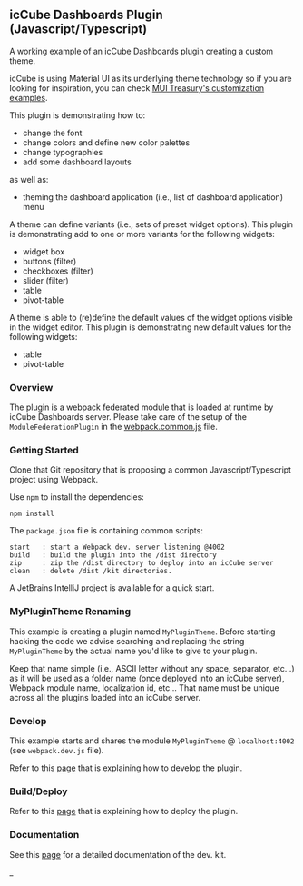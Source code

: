 ## icCube Dashboards Plugin (Javascript/Typescript)

A working example of an icCube Dashboards plugin creating a custom theme.

icCube is using Material UI as its underlying theme technology so if you are looking for inspiration, you can check
[MUI Treasury's customization examples](https://mui-treasury.com/styles/switch/).

This plugin is demonstrating how to:

- change the font
- change colors and define new color palettes
- change typographies
- add some dashboard layouts

as well as:

- theming the dashboard application (i.e., list of dashboard application) menu

A theme can define variants (i.e., sets of preset widget options). This plugin is demonstrating add to one or more
variants for the following widgets:

- widget box
- buttons (filter)
- checkboxes (filter)
- slider (filter)
- table
- pivot-table

A theme is able to (re)define the default values of the widget options visible in the widget editor. This plugin is
demonstrating new default values for the following widgets:

- table
- pivot-table

### Overview

The plugin is a webpack federated module that is loaded at runtime by icCube Dashboards server. Please take care of the
setup of the `ModuleFederationPlugin` in the [webpack.common.js](./webpack.common.js) file.

### Getting Started

Clone that Git repository that is proposing a common Javascript/Typescript project using Webpack.

Use `npm` to install the dependencies:

    npm install

The `package.json` file is containing common scripts:

    start   : start a Webpack dev. server listening @4002 
    build   : build the plugin into the /dist directory
    zip     : zip the /dist directory to deploy into an icCube server
    clean   : delete /dist /kit directories.

A JetBrains IntelliJ project is available for a quick start.

### MyPluginTheme Renaming

This example is creating a plugin named `MyPluginTheme`. Before starting hacking the code we advise searching and
replacing the string `MyPluginTheme` by the actual name you'd like to give to your plugin.

Keep that name simple (i.e., ASCII letter without any space, separator, etc...) as it will be used as a folder name
(once deployed into an icCube server), Webpack module name, localization id, etc... That name must be unique across all
the plugins loaded into an icCube server.

### Develop

This example starts and shares the module `MyPluginTheme` @ `localhost:4002` (see `webpack.dev.js` file).

Refer to this [page](https://github.com/ic3-software/ic3-reporting-api/blob/master/doc/plugin/Develop.md)
that is explaining how to develop the plugin.

### Build/Deploy

Refer to this [page](https://github.com/ic3-software/ic3-reporting-api/blob/master/doc/plugin/Deploy.md)
that is explaining how to deploy the plugin.

### Documentation

See this [page](https://github.com/ic3-software/ic3-reporting-api/blob/master/doc/plugin/Overview.md)
for a detailed documentation of the dev. kit.

_
